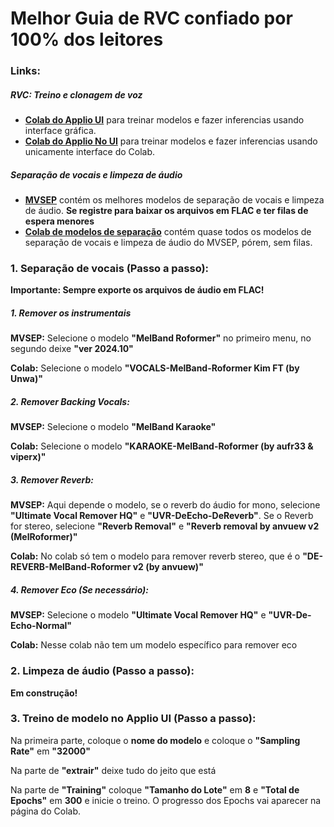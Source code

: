 # **Melhor Guia de RVC confiado por 100% dos leitores**

### **Links:**

##### **RVC: Treino e clonagem de voz**
- [**Colab do Applio UI**](https://colab.research.google.com/github/iahispano/applio/blob/master/assets/Applio.ipynb) para treinar modelos e fazer inferencias usando interface gráfica.
- [**Colab do Applio No UI**](https://colab.research.google.com/github/iahispano/applio/blob/master/assets/Applio_NoUI.ipynb) para treinar modelos e fazer inferencias usando unicamente interface do Colab.

##### **Separação de vocais e limpeza de áudio**

- [**MVSEP**](https://mvsep.com/pt/home) contém os melhores modelos de separação de vocais e limpeza de áudio. **Se registre para baixar os arquivos em FLAC e ter filas de espera menores**
- [**Colab de modelos de separação**](https://colab.research.google.com/github/ShiromiyaG/Guia-RVC-PT-BR/blob/main/Music_Source_Separation_Training_(Colab_Inference)_(Shirou_RVC).ipynb) contém quase todos os modelos de separação de vocais e limpeza de áudio do MVSEP, pórem, sem filas.

### **1. Separação de vocais (Passo a passo):**
**Importante: Sempre exporte os arquivos de áudio em FLAC!**
##### **1. Remover os instrumentais**

**MVSEP:** Selecione o modelo **"MelBand Roformer"** no primeiro menu, no segundo deixe **"ver 2024.10"**

**Colab:** Selecione o modelo **"VOCALS-MelBand-Roformer Kim FT (by Unwa)"**

##### **2. Remover Backing Vocals:**

**MVSEP:** Selecione o modelo **"MelBand Karaoke"**

**Colab:** Selecione o modelo **"KARAOKE-MelBand-Roformer (by aufr33 & viperx)"**

##### **3. Remover Reverb:**

**MVSEP:** Aqui depende o modelo, se o reverb do áudio for mono, selecione **"Ultimate Vocal Remover HQ"** e **"UVR-DeEcho-DeReverb"**. Se o Reverb for stereo, selecione **"Reverb Removal"** e **"Reverb removal by anvuew v2 (MelRoformer)"**

**Colab:** No colab só tem o modelo para remover reverb stereo, que é o **"DE-REVERB-MelBand-Roformer v2 (by anvuew)"**

##### **4. Remover Eco (Se necessário):**

**MVSEP:** Selecione o modelo **"Ultimate Vocal Remover HQ"** e **"UVR-De-Echo-Normal"**

**Colab:** Nesse colab não tem um modelo específico para remover eco

### **2. Limpeza de áudio (Passo a passo):**

**Em construção!**

### **3. Treino de modelo no Applio UI (Passo a passo):**

Na primeira parte, coloque o **nome do modelo** e coloque o **"Sampling Rate"** em **"32000"**

Na parte de **"extrair"** deixe tudo do jeito que está

Na parte de **"Training"** coloque **"Tamanho do Lote"** em **8** e **"Total de Epochs"** em **300** e inicie o treino. O progresso dos Epochs vai aparecer na página do Colab.
